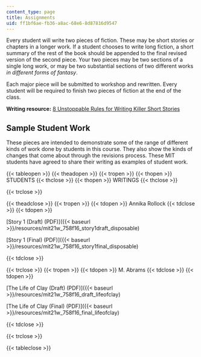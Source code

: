 ```yaml
---
content_type: page
title: Assignments
uid: ff1bf6ae-fb36-a8ac-68e6-8d87816d9547
---
```


Every student will write two pieces of fiction. These may be short stories or chapters in a longer work. If a student chooses to write long fiction, a short summary of the rest of the book should be appended to the final revised version of the second piece. Your two pieces may be two sections of a single long work, or may be two substantial sections of two different works _in different forms of fantasy_.

Each major piece will be submitted to workshop and rewritten. Every student will be required to finish two pieces of fiction at the end of the class.

**Writing resource:** [8 Unstoppable Rules for Writing Killer Short Stories](http://io9.gizmodo.com/366707/8-unstoppable-rules-for-writing-killer-short-stories)

Sample Student Work
-------------------

These pieces are intended to demonstrate some of the range of different kinds of work done by students in this course. They also show the kinds of changes that come about through the revisions process. These MIT students have agreed to share their writing as examples of student work.

{{< tableopen >}}
{{< theadopen >}}
{{< tropen >}}
{{< thopen >}}
STUDENTS
{{< thclose >}}
{{< thopen >}}
WRITINGS
{{< thclose >}}

{{< trclose >}}

{{< theadclose >}}
{{< tropen >}}
{{< tdopen >}}
Annika Rollock
{{< tdclose >}}
{{< tdopen >}}


[Story 1 (Draft) (PDF)]({{< baseurl >}}/resources/mit21w_758f16_story1draft_disposable)

[Story 1 (Final) (PDF)]({{< baseurl >}}/resources/mit21w_758f16_story1final_disposable)


{{< tdclose >}}

{{< trclose >}}
{{< tropen >}}
{{< tdopen >}}
M. Abrams
{{< tdclose >}}
{{< tdopen >}}


[The Life of Clay (Draft) (PDF)]({{< baseurl >}}/resources/mit21w_758f16_draft_lifeofclay)

[The Life of Clay (Final) (PDF)]({{< baseurl >}}/resources/mit21w_758f16_final_lifeofclay)


{{< tdclose >}}

{{< trclose >}}

{{< tableclose >}}